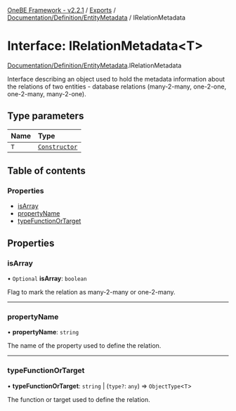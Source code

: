 [OneBE Framework - v2.2.1](../README.md) / [Exports](../modules.md) / [Documentation/Definition/EntityMetadata](../modules/Documentation_Definition_EntityMetadata.md) / IRelationMetadata

# Interface: IRelationMetadata<T\>

[Documentation/Definition/EntityMetadata](../modules/Documentation_Definition_EntityMetadata.md).IRelationMetadata

Interface describing an object used to hold the metadata information about the
relations of two entities - database relations (many-2-many, one-2-one,
one-2-many, many-2-one).

## Type parameters

| Name | Type |
| :------ | :------ |
| `T` | [`Constructor`](../modules/Documentation_MetadataTypes.md#constructor) |

## Table of contents

### Properties

- [isArray](Documentation_Definition_EntityMetadata.IRelationMetadata.md#isarray)
- [propertyName](Documentation_Definition_EntityMetadata.IRelationMetadata.md#propertyname)
- [typeFunctionOrTarget](Documentation_Definition_EntityMetadata.IRelationMetadata.md#typefunctionortarget)

## Properties

### isArray

• `Optional` **isArray**: `boolean`

Flag to mark the relation as many-2-many or one-2-many.

___

### propertyName

• **propertyName**: `string`

The name of the property used to define the relation.

___

### typeFunctionOrTarget

• **typeFunctionOrTarget**: `string` \| (`type?`: `any`) => `ObjectType`<`T`\>

The function or target used to define the relation.
